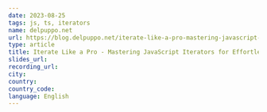```yaml
---
date: 2023-08-25
tags: js, ts, iterators
name: delpuppo.net
url: https://blog.delpuppo.net/iterate-like-a-pro-mastering-javascript-iterators-for-effortless-code
type: article
title: Iterate Like a Pro - Mastering JavaScript Iterators for Effortless Code
slides_url:
recording_url:
city:
country:
country_code:
language: English
---
```

